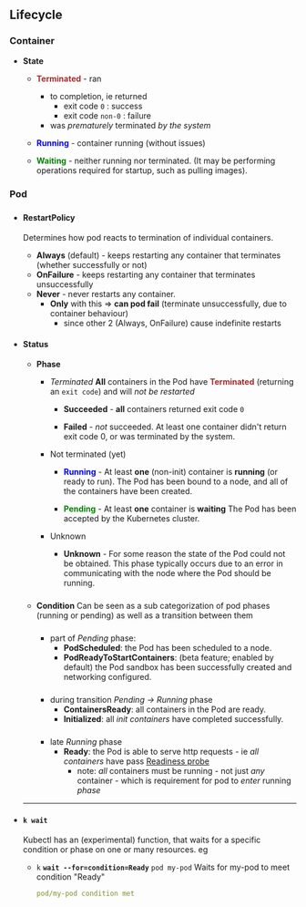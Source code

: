 <style>
b { color: Blue }
g { color: Green }
o { color: Brown }
</style>


## Lifecycle


### Container 
- **State**

    - **<o>Terminated</o>** - ran
        -  to completion, ie returned    
            - exit code `0` : success
            - exit code `non-0` : failure
        -  was _prematurely_ terminated _by the system_

    - **<b>Running</b>**  - container running (without issues)

    - **<g>Waiting</g>** - neither running nor terminated. (It may be performing operations required for startup, such as pulling images).



### Pod 

###
- #### RestartPolicy
    Determines how pod reacts to termination of individual containers.
    - **Always** (default) - keeps restarting any container that terminates (whether successfully or not)
    - **OnFailure** - keeps restarting any container that terminates unsuccessfully 
    - **Never**  - never restarts any container. 
       - **Only**  with this => **can pod fail**  (terminate unsuccessfully, due to container behaviour) 
          - since other 2 (Always, OnFailure) cause indefinite restarts

- #### Status

    - **Phase**

        - _Terminated_ 
    **All** containers in the Pod have **<o>Terminated</o>** (returning an `exit code`) and will _not be restarted_

            - **Succeeded** -  **all** containers returned exit code `0`

            - **Failed** -  _not_ succeeded. At least one container didn't return exit code 0, or was terminated by the system. 


        - Not terminated (yet)

            - **<b>Running</b>**  -   At least **one** (non-init) container is **running** (or ready to run).
            The Pod has been bound to a node, and all of the containers have been created. 


            - **<g>Pending</g>**   - At least **one** container is **waiting**
            The Pod has been accepted by the Kubernetes cluster.

        - Unknown

            - **Unknown** - For some reason the state of the Pod could not be obtained. This phase typically occurs due to an error in communicating with the node where the Pod should be running.




    ###
    - **Condition** 
        Can be seen as a sub categorization of pod phases (running or pending) as well as a transition between them

        ###
        - part of _Pending_ phase:
            - **PodScheduled**: the Pod has been scheduled to a node.
            - **PodReadyToStartContainers**: (beta feature; enabled by default) the Pod sandbox has been successfully created and networking configured.

        ###
        - during transition _Pending -> Running_ phase
            - **ContainersReady**: all containers in the Pod are ready.
            - **Initialized**: all _init containers_ have completed successfully.

        ###
        - late _Running_ phase
            - **Ready**:  the Pod is able to serve http requests  - ie _all containers_ have pass [Readiness probe](probes.md)
                - note: _all_ containers must be running - not just _any_ container - which is requirement for pod to _enter_ running _phase_ 

    ----
   

- #### `k wait`
    Kubectl has an (experimental) function, that waits for a specific condition or phase on one or many resources. eg

    - `k` **`wait --for=condition=Ready`** `pod my-pod`
    Waits for my-pod to meet condition "Ready"
        ```yaml
        pod/my-pod condition met
        ```





